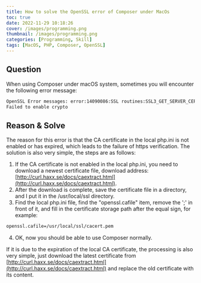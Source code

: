 ```yaml
---
title: How to solve the OpenSSL error of Composer under MacOs
toc: true
date: 2022-11-29 10:18:26
cover: /images/programming.png
thumbnail: /images/programming.png
categories: [Programming, Skill]
tags: [MacOS, PHP, Composer, OpenSSL]
---
```


## Question

When using Composer under macOS system, sometimes you will encounter the following error message:

``` bash
OpenSSL Error messages: error:14090086:SSL routines:SSL3_GET_SERVER_CERTIFICATE:certificate verify failed 
Failed to enable crypto
```

## Reason & Solve

The reason for this error is that the CA certificate in the local php.ini is not enabled or has expired, which leads to the failure of https verification. The solution is also very simple, the steps are as follows:

1. If the CA certificate is not enabled in the local php.ini, you need to download a newest certificate file, download address: [http://curl.haxx.se/docs/caextract.html](http://curl.haxx.se/docs/caextract.html).
2. After the download is complete, save the certificate file in a directory, and I put it in the /usr/local/ssl directory.
3. Find the local php.ini file, find the "openssl.cafile" item, remove the ';' in front of it, and fill in the certificate storage path after the equal sign, for example:
``` bash
openssl.cafile=/usr/local/ssl/cacert.pem
```
4. OK, now you should be able to use Composer normally.

If it is due to the expiration of the local CA certificate, the processing is also very simple, just download the latest certificate from [http://curl.haxx.se/docs/caextract.html](http://curl.haxx.se/docs/caextract.html) and replace the old certificate with its content.
